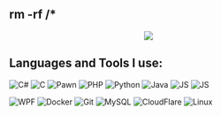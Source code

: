 ## rm -rf /*

<!DOCTYPE html>
<html>
  <body>
    <div align="center">
      <img src="http://raw.githubusercontent.com/miyamurov/miyamurov/main/berserk.gif" align="center">
    </div>
    <h2>Languages and Tools I use:</h2>
  </body>
</html>

![C#](https://img.shields.io/badge/-C%23-090909?style=for-the-badge&logo=c-sharp&logoColor=white)
![C](https://img.shields.io/badge/-C-090909?style=for-the-badge&logo=c)
![Pawn](https://img.shields.io/badge/-Pawn-090909?style=for-the-badge&logo=Pawn)
![PHP](https://img.shields.io/badge/-PHP-090909?style=for-the-badge&logo=php)
![Python](https://img.shields.io/badge/-Python-090909?style=for-the-badge&logo=python)
![Java](https://img.shields.io/badge/-Java-090909?style=for-the-badge&logo=java)
![JS](https://img.shields.io/badge/-JS-090909?style=for-the-badge&logo=javascript)
![JS](https://img.shields.io/badge/-Lua-090909?style=for-the-badge&logo=lua)

![WPF](https://img.shields.io/badge/-WPF-090909?style=for-the-badge&logo=dotnet)
![Docker](https://img.shields.io/badge/-Docker-090909?style=for-the-badge&logo=docker)
![Git](https://img.shields.io/badge/-Git-090909?style=for-the-badge&logo=git)
![MySQL](https://img.shields.io/badge/-MySQL-090909?style=for-the-badge&logo=mysql)
![CloudFlare](https://img.shields.io/badge/-CloudFlare-090909?style=for-the-badge&logo=cloudflare)
![Linux](https://img.shields.io/badge/-Linux-090909?style=for-the-badge&logo=linux)
